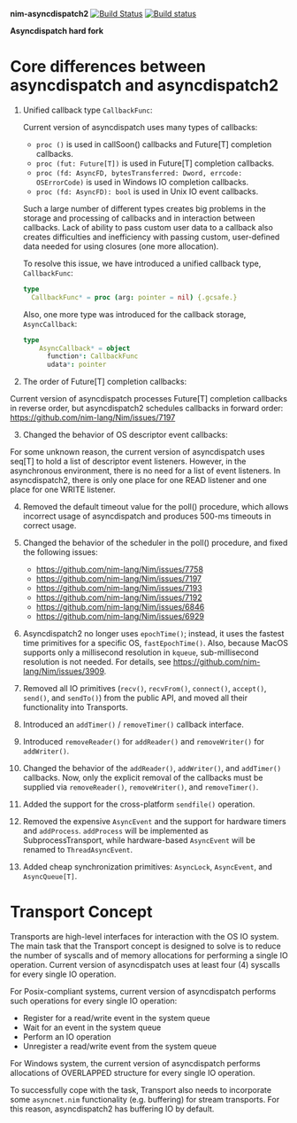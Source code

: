 **nim-asyncdispatch2**
[![Build Status](https://travis-ci.org/status-im/nim-asyncdispatch2.svg?branch=master)](https://travis-ci.org/status-im/nim-asyncdispatch2) [![Build status](https://ci.appveyor.com/api/projects/status/ihrxhooltyrmo0mc?svg=true)](https://ci.appveyor.com/project/cheatfate/nim-asyncdispatch2)

**Asyncdispatch hard fork**

# Core differences between asyncdispatch and asyncdispatch2

1. Unified callback type `CallbackFunc`:

   Current version of asyncdispatch uses many types of callbacks:

   * `proc ()` is used in callSoon() callbacks and Future[T] completion callbacks.
   * `proc (fut: Future[T])` is used in Future[T] completion callbacks.
   * `proc (fd: AsyncFD, bytesTransferred: Dword, errcode: OSErrorCode)` is used in  Windows IO completion callbacks.
   * `proc (fd: AsyncFD): bool` is used in Unix IO event callbacks.

   Such a large number of different types creates big problems in the storage and processing of callbacks and in interaction between callbacks. Lack of ability to pass custom user data to
   a callback also creates difficulties and inefficiency with passing custom, user-defined data needed for using closures (one more allocation).

   To resolve this issue, we have introduced a unified callback type, `CallbackFunc`:

   ```nim
   type
     CallbackFunc* = proc (arg: pointer = nil) {.gcsafe.}
   ```
   Also, one more type was introduced for the callback storage, `AsyncCallback`:

   ```nim
   type
       AsyncCallback* = object
         function*: CallbackFunc
         udata*: pointer
   ```

2. The order of Future[T] completion callbacks:

  Current version of asyncdispatch processes Future[T] completion callbacks in reverse order, but asyncdispatch2 schedules callbacks in forward order: https://github.com/nim-lang/Nim/issues/7197

3. Changed the behavior of OS descriptor event callbacks:

  For some unknown reason, the current version of asyncdispatch uses seq[T] to hold a list of descriptor event listeners. However, in the asynchronous environment, there is no need for a list of event listeners. In asyncdispatch2, there is only one place for one READ listener and one place for one WRITE listener.

4. Removed the default timeout value for the poll() procedure, which allows incorrect usage of asyncdispatch and produces 500-ms timeouts in correct usage.

5. Changed the behavior of the scheduler in the poll() procedure, and fixed the following issues:
   * https://github.com/nim-lang/Nim/issues/7758
   * https://github.com/nim-lang/Nim/issues/7197
   * https://github.com/nim-lang/Nim/issues/7193
   * https://github.com/nim-lang/Nim/issues/7192
   * https://github.com/nim-lang/Nim/issues/6846
   * https://github.com/nim-lang/Nim/issues/6929


6. Asyncdispatch2 no longer uses `epochTime()`; instead, it uses the fastest time primitives for a specific OS, `fastEpochTime()`. Also, because MacOS supports only a millisecond resolution in `kqueue`, sub-millisecond resolution is not needed. For details, see https://github.com/nim-lang/Nim/issues/3909.

7. Removed all IO primitives (`recv()`, `recvFrom()`, `connect()`, `accept()`, `send()`, and `sendTo()`) from the public API, and moved all their functionality into Transports.

8. Introduced an `addTimer()` / `removeTimer()` callback interface.

9. Introduced `removeReader()` for `addReader()` and `removeWriter()` for `addWriter()`.

10. Changed the behavior of the `addReader()`, `addWriter()`, and `addTimer()` callbacks. Now, only the explicit removal of the callbacks must be supplied via `removeReader()`, `removeWriter()`, and `removeTimer()`.

11. Added the support for the cross-platform `sendfile()` operation.

12. Removed the expensive `AsyncEvent` and the support for hardware timers and `addProcess`. `addProcess` will be implemented as SubprocessTransport, while hardware-based `AsyncEvent` will be renamed to `ThreadAsyncEvent`.

13. Added cheap synchronization primitives: `AsyncLock`, `AsyncEvent`, and `AsyncQueue[T]`.

# Transport Concept

Transports are high-level interfaces for interaction with the OS IO system. The main task that the Transport concept is designed to solve is to reduce the number of syscalls and of memory allocations for performing a single IO operation. Current version of asyncdispatch uses at least four (4) syscalls for every single IO operation.

For Posix-compliant systems, current version of asyncdispatch performs such operations for every single IO operation:

- Register for a read/write event in the system queue
- Wait for an event in the system queue
- Perform an IO operation
- Unregister a read/write event from the system queue

For Windows system, the current version of asyncdispatch performs  allocations of OVERLAPPED structure for every single IO operation.

To successfully cope with the task, Transport also needs to incorporate some `asyncnet.nim` functionality (e.g. buffering) for stream transports. For this reason, asyncdispatch2 has buffering IO by default.
